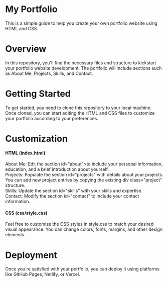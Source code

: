 # My Portfolio

This is a simple guide to help you create your own portfolio website using HTML and CSS.

# Overview

In this repository, you'll find the necessary files and structure to kickstart your portfolio website development. The portfolio will include sections such as About Me, Projects, Skills, and Contact.

# Getting Started

To get started, you need to clone this repository to your local machine.
Once cloned, you can start editing the HTML and CSS files to customize your portfolio according to your preferences.

# Customization

<h4>HTML (index.html)</h4>

About Me: Edit the section id="about">to include your personal information, education, and a brief introduction about yourself.<br>
Projects: Populate the section id="projects" with details about your projects. You can add new project entries by copying the existing div class="project" structure.<br>
Skills: Update the section id="skills" with your skills and expertise.<br>
Contact: Modify the section id="contact" to include your contact information.<br>
  
<h4>CSS (css/style.css)</h4>

Feel free to customize the CSS styles in style.css to match your desired visual appearance. You can change colors, fonts, margins, and other design elements.

# Deployment

Once you're satisfied with your portfolio, you can deploy it using platforms like GitHub Pages, Netlify, or Vercel.
